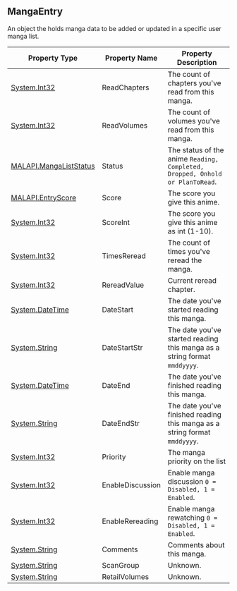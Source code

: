 ## MangaEntry
An object the holds manga data to be added or updated in a specific user manga list.

| Property Type | Property Name | Property Description |
| ------------- | ------------- | -------------------- |
| [System.Int32] | ReadChapters | The count of chapters you've read from this manga. |
| [System.Int32] | ReadVolumes | The count of volumes you've read from this manga. |
| [MALAPI.MangaListStatus] | Status | The status of the anime `Reading, Completed, Dropped, Onhold or PlanToRead`. |
| [MALAPI.EntryScore] | Score | The score you give this anime. |
| [System.Int32] | ScoreInt | The score you give this anime as int (1-10). |
| [System.Int32] | TimesReread | The count of times you've reread the manga. |
| [System.Int32] | RereadValue | Current reread chapter. |
| [System.DateTime] | DateStart | The date you've started reading this manga. |
| [System.String] | DateStartStr | The date you've started reading this manga as a string format `mmddyyyy`. |
| [System.DateTime] | DateEnd | The date you've finished reading this manga. |
| [System.String] | DateEndStr | The date you've finished reading this manga as a string format `mmddyyyy`. |
| [System.Int32] | Priority | The manga priority on the list |
| [System.Int32] | EnableDiscussion | Enable manga discussion `0 = Disabled, 1 = Enabled`. |
| [System.Int32] | EnableRereading | Enable manga rewatching `0 = Disabled, 1 = Enabled`. |
| [System.String] | Comments | Comments about this manga. |
| [System.String] | ScanGroup | Unknown. |
| [System.String] | RetailVolumes | Unknown. |


[System.String]: <https://msdn.microsoft.com/en-us/library/system.string(v=vs.110).aspx>
[System.Int32]: <https://msdn.microsoft.com/en-us/library/system.int32(v=vs.80).aspx>
[System.DateTime]: <https://msdn.microsoft.com/en-us/library/system.datetime(v=vs.110).aspx>
[MALAPI.AnimeListStatus]: <https://github.com/i3dprogrammer/myanimelistAPI-wrapper/blob/master/docs/Enumerations.md#animeliststatus>
[MALAPI.MangaListStatus]: <https://github.com/i3dprogrammer/myanimelistAPI-wrapper/blob/master/docs/Enumerations.md#mangaliststatus>
[MALAPI.EntryScore]: <https://github.com/i3dprogrammer/myanimelistAPI-wrapper/blob/master/docs/Enumerations.md#entryscore>
[MALAPI.AnimeType]: <https://github.com/i3dprogrammer/myanimelistAPI-wrapper/blob/master/docs/Enumerations.md#animetype>
